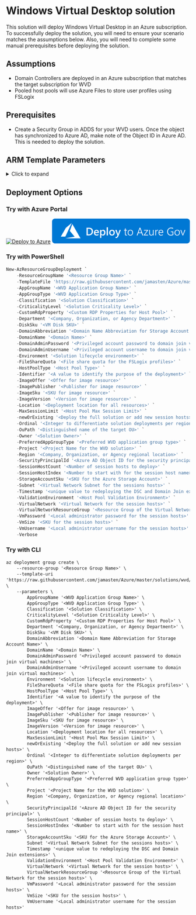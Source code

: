 # Windows Virtual Desktop solution

This solution will deploy Windows Virtual Desktop in an Azure subscription.    To successfully deploy the solution, you will need to ensure your scenario matches the assumptions below.  Also, you will need to complete some manual prerequisites before deploying the solution.

## Assumptions

- Domain Controllers are deployed in an Azure subscription that matches the target subscription for WVD
- Pooled host pools will use Azure Files to store user profiles using FSLogix

## Prerequisites

- Create a Security Group in ADDS for your WVD users.  Once the object has synchronized to Azure AD, make note of the Object ID in Azure AD.  This is needed to deploy the solution.

## ARM Template Parameters

<details>
<summary>Click to expand</summary>

### REQUIRED

- **AppGroupName**: The name of the WVD application group
- **AppGroupType**: The type of the WVD application group
- **DiskSku**: Storage SKU for the WVD session host disks
- **DomainAbbreviation**: An abbreviation for your domain or organization to uniquely name your Azure Storage Accounts across all of Azure.
- **DomainName**: Name of the domain that provides ADDS to the WVD session hosts and is synchronized with Azure AD
- **DomainAdminPassword**: Input your domain administrator password to join the WVD session hosts to your domain
- **DomainAdminUsername**: Input your domain administrator username to join the WVD session hosts to your domain. Only the username is required. Do not add the NETBIOS value.
- **Environment**: The environment for the deployed resources. Default is 'd' for 'Development'. 'p' is for 'Production'. 't' is for 'Test'.
- **FileShareQuota**: The quota for the Azure file share.  It's recommended to allocate 30GB per user.
- **HostPoolType**: These options specify the host pool type and depending on the type, provides the load balancing options and assignment types.
- **Identifier**: Unique value to define the purpose of this solution. This will be used in resource naming and added as a tag to each resource.
- **ImageOffer**: Offer for the virtual machine image
- **ImagePublisher**: Publisher for the virtual machine image
- **ImageSku**: SKU for the virtual machine image
- **ImageVersion**: Version for the virtual machine image
- **Location**: Deployment location for all resources
- **MaxSessionLimit**: Maximum sessions per WVD session host
- **newOrExisting**: This value determines if you are deploying the whole solution or redeploying to add session hosts to the host pool.
- **Ordinal**: Deployment number for WVD; determines which project or group this falls under
- **PreferredAppGroupType**: The type of preferred application group type.  The default is Desktop which creates 'Desktop Application Group'
- **SecurityPrincipalId**: The Object ID for the Security Principal to assign to the WVD Application Group.  This Security Principal will be assigned the Desktop Virtualization User role on the Application Group.
- **SessionHostCount**: Number of session hosts to deploy in the host pool
- **SessionHostIndex**: The session host number to begin with for the deployment. This is important when adding VM's to ensure the names do not conflict.
- **StorageAccountSku**: Storage SKU for the WVD session host disks
- **Subnet**: Subnet for the WVD session hosts
- **ValidationEnvironment**: The value determines whether the host pool should receive early WVD updates for testing.
- **VirtualNetwork**: Virtual network for the WVD sessions hosts
- **VirtualNetworkResourceGroup**: Virtual network resource group for the WVD sessions hosts
- **VmPassword**: Local administrator password for the WVD session hosts
- **VmSize**: Virtual machine SKU
- **VmUsername**: Local administrator username for the session hosts

### OPTIONAL

- **Classification**: The data classification for the WVD resources.  This will be added to a tag for each resource.
- **CriticalityLevel**: Number defining the criticality of the WVD solution.
- **CustomRdpProperty**: The RDP properties to add or remove RDP functionality on the host pool. [Settings reference](https://docs.microsoft.com/en-us/windows-server/remote/remote-desktop-services/clients/rdp-files?context=/azure/virtual-desktop/context/context)
- **Department**: The department within your organization owning this WVD solution. This will be added to a tag for each resource.
- **OuPath**: Distinguished name for the target Organization Unit in Active Directory Domain Services. Leave blank for the Computers OU. Example: OU=Pooled,OU=WV- DC=jasonmasten,DC=com**
- **Owner**: Name of the person responsible for this solution.  This will be added to a tag for each resource.
- **Project**: Input the project associated with this WVD solution.  This will be added to a tag for each resource.
- **Region**: Input the region of your office.  This will be added to a tag for each resource
- **Timestamp**: This value is used to rerun the DSC and Domain Join extensions when the template needs to be redeployed due to an error.

</details>

## Deployment Options

### Try with Azure Portal

[![Deploy to Azure](https://aka.ms/deploytoazurebutton)](https://portal.azure.com/#create/Microsoft.Template/uri/https%3A%2F%2Fraw.githubusercontent.com%2Fjamasten%2FAzure%2Fmaster%2Fsolutions%2Fwvd%2Fsolution.json)
[![Deploy to Azure Gov](https://raw.githubusercontent.com/Azure/azure-quickstart-templates/master/1-CONTRIBUTION-GUIDE/images/deploytoazuregov.svg?sanitize=true)](https://portal.azure.us/#create/Microsoft.Template/uri/https%3A%2F%2Fraw.githubusercontent.com%2Fjamasten%2FAzure%2Fmaster%2Fsolutions%2Fwvd%2Fsolution.json)

### Try with PowerShell

````powershell
New-AzResourceGroupDeployment `
    -ResourceGroupName '<Resource Group Name>' `
    -TemplateFile 'https://raw.githubusercontent.com/jamasten/Azure/master/solutions/wvd/solution.json' `
    -AppGroupName '<WVD Application Group Name>' `
    -AppGroupType '<WVD Application Group Type>' `
    -Classification '<Solution Classification>' `
    -CriticalityLevel '<Solution Criticality Level>' `
    -CustomRdpProperty '<Custom RDP Properties for Host Pool>' `
    -Department '<Company, Organization, or Agency Department>' `
    -DiskSku '<VM Disk SKU>' `
    -DomainAbbreviation '<Domain Name Abbreviation for Storage Account Name>' `
    -DomainName '<Domain Name>' `
    -DomainAdminPassword '<Privileged account password to domain join virtual machines>' `
    -DomainAdminUsername '<Privileged account username to domain join virtual machines>'  `
    -Environment '<Solution lifecycle environment>' `
    -FileShareQuota '<File share quota for the FSLogix profiles>' `
    -HostPoolType '<Host Pool Type>' `
    -Identifier '<A value to identify the purpose of the deployment>' `
    -ImageOffer '<Offer for image resource>' `
    -ImagePublisher '<Publisher for image resource>' `
    -ImageSku '<SKU for image resource>' `
    -ImageVersion '<Version for image resource>' `
    -Location '<Deployment location for all resources>' `
    -MaxSessionLimit '<Host Pool Max Session Limit>' `
    -newOrExisting '<Deploy the full solution or add new session hosts>' `
    -Ordinal '<Integer to differentiate solution deployments per region>' `
    -OuPath '<Distinguished name of the target OU>' `
    -Owner '<Solution Owner>' `
    -PreferredAppGroupType '<Preferred WVD application group type>' `
    -Project '<Project Name for the WVD solution>' `
    -Region '<Company, Organization, or Agency regional location>' `
    -SecurityPrincipalId '<Azure AD Object ID for the security principal>' `
    -SessionHostCount '<Number of session hosts to deploy>' `
    -SessionHostIndex '<Number to start with for the session host name>' `
    -StorageAccountSku '<SKU for the Azure Storage Account>' `
    -Subnet '<Virtual Network Subnet for the sessions hosts>' `
    -Timestamp '<unique value to redeploying the DSC and Domain Join extensions>' `
    -ValidationEnvironment '<Host Pool Validation Environment>' `
    -VirtualNetwork '<Virtual Network for the session hosts>' `
    -VirtualNetworkResourceGroup '<Resource Group of the Virtual Network for the session hosts>' `
    -VmPassword '<Local administrator password for the session hosts>' `
    -VmSize '<SKU for the session hosts>' `
    -VmUsername '<Local administrator username for the session hosts>' `
    -Verbose
````

### Try with CLI

````cli
az deployment group create \
    --resource-group '<Resource Group Name>' \
    --template-uri 'https://raw.githubusercontent.com/jamasten/Azure/master/solutions/wvd/solution.json' \
    --parameters \
        AppGroupName '<WVD Application Group Name>' \
        AppGroupType '<WVD Application Group Type>' \
        Classification '<Solution Classification>' \
        CriticalityLevel '<Solution Criticality Level>' \
        CustomRdpProperty '<Custom RDP Properties for Host Pool>' \
        Department '<Company, Organization, or Agency Department>' \
        DiskSku '<VM Disk SKU>' \
        DomainAbbreviation '<Domain Name Abbreviation for Storage Account Name>' \
        DomainName '<Domain Name>' \
        DomainAdminPassword '<Privileged account password to domain join virtual machines>' \
        DomainAdminUsername '<Privileged account username to domain join virtual machines>'  \
        Environment '<Solution lifecycle environment>' \
        FileShareQuota '<File share quota for the FSLogix profiles>' \
        HostPoolType '<Host Pool Type>' \
        Identifier '<A value to identify the purpose of the deployment>' \
        ImageOffer '<Offer for image resource>' \
        ImagePublisher '<Publisher for image resource>' \
        ImageSku '<SKU for image resource>' \
        ImageVersion '<Version for image resource>' \
        Location '<Deployment location for all resources>' \
        MaxSessionLimit '<Host Pool Max Session Limit>' \
        newOrExisting '<Deploy the full solution or add new session hosts>' \
        Ordinal '<Integer to differentiate solution deployments per region>' \
        OuPath '<Distinguished name of the target OU>' \
        Owner '<Solution Owner>' \
        PreferredAppGroupType '<Preferred WVD application group type>' \
        Project '<Project Name for the WVD solution>' \
        Region '<Company, Organization, or Agency regional location>' \
        SecurityPrincipalId '<Azure AD Object ID for the security principal>' \
        SessionHostCount '<Number of session hosts to deploy>' \
        SessionHostIndex '<Number to start with for the session host name>' \
        StorageAccountSku '<SKU for the Azure Storage Account>' \
        Subnet '<Virtual Network Subnet for the sessions hosts>' \
        Timestamp '<unique value to redeploying the DSC and Domain Join extensions>' \
        ValidationEnvironment '<Host Pool Validation Environment>' \
        VirtualNetwork '<Virtual Network for the session hosts>' \
        VirtualNetworkResourceGroup '<Resource Group of the Virtual Network for the session hosts>' \
        VmPassword '<Local administrator password for the session hosts>' \
        VmSize '<SKU for the session hosts>' \
        VmUsername '<Local administrator username for the session hosts>'
````
